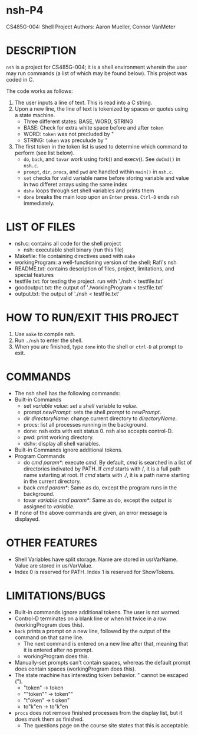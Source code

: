 # nsh-P4
CS485G-004: Shell Project
Authors: Aaron Mueller, Connor VanMeter

# DESCRIPTION
`nsh` is a project for CS485G-004; it is a shell environment wherein the user may run commands
(a list of which may be found below). This project was coded in C.

The code works as follows:
1. The user inputs a line of text. This is read into a C string.
2. Upon a new line, the line of text is tokenized by spaces or quotes using a state machine.
	- Three different states: BASE, WORD, STRING
	- BASE: Check for extra white space before and after `token`
	- WORD: `token` was not precluded by "
	- STRING: `token` was preculude by "
3. The first token in the token list is used to determine which command to perform (see list below).
	- `do`, `back`, and `tovar` work using fork() and execv(). See `doCmd()` in `nsh.c`.
	- `prompt`, `dir`, `procs`, and `pwd` are handled within `main()` in `nsh.c`.
	- `set` checks for valid variable name before storing variable and value in two differet arrays using the same index
	- `dshv` loops through set shell variables and prints them
	- `done` breaks the main loop upon an `Enter` press. `Ctrl-D` ends `nsh` immediately.

# LIST OF FILES
* nsh.c: contains all code for the shell project
	- nsh: executable shell binary (run this file)
* Makefile: file containing directives used with `make`
* workingProgram: a well-functioning version of the shell; Rafi's nsh
* README.txt: contains description of files, project, limitations, and special features
* testfile.txt: for testing the project. run with './nsh < testfile.txt'
* goodoutput.txt: the output of './workingProgram < testfile.txt'
* output.txt: the output of './nsh < testfile.txt'

# HOW TO RUN/EXIT THIS PROJECT
1. Use `make` to compile nsh.
2. Run `./nsh` to enter the shell.
3. When you are finished, type `done` into the shell or `ctrl-D` at prompt to exit.

# COMMANDS
* The nsh shell has the following commands:
* Built-in Commands
	- set _variable value_: _set_ a _shell_ variable to _value_.
	- prompt _newPrompt_: sets the shell _prompt_ to _newPrompt_.
	- dir _directoryName_: change current directory to _directoryName_.
	- procs: list all processes running in the background.
	- done: nsh exits with exit status 0. nsh also accepts control-D.
	- pwd: print working directory.
	- dshv: display all shell variables.
* Built-in Commands ignore additional tokens.
* Program Commands
	- do _cmd param*_: execute _cmd_. By default, _cmd_ is searched in a list of directories indivated by PATH. If _cmd_ starts with /, it is a full path name sstarting at root. If _cmd_ starts with ./, it is a path name starting in the current directory.
	- back _cmd param*_: Same as do, except the program runs in the background.
	- tovar _variable cmd param*_: Same as do, except the output is assigned to _variable_.
* If none of the above commands are given, an error message is displayed.

# OTHER FEATURES
* Shell Variables have split storage. Name are stored in usrVarName. Value are stored in usrVarValue.
* Index 0 is reserved for PATH. Index 1 is reserved for ShowTokens.

# LIMITATIONS/BUGS
* Built-in commands ignore additional tokens. The user is not warned.
* Control-D terminates on a blank line or when hit twice in a row (workingProgram does this).
* `back` prints a prompt on a new line, followed by the output of the command on that same line.
	- The next command is entered on a new line after that, meaning that it is entered after no prompt.
	- workingProgram does this.
* Manually-set prompts can't contain spaces, whereas the default prompt does contain spaces (workingProgram does this).
* The state machine has interesting token behavior. " cannot be escaped (\").
	- "token" -> token
	- ""token"" ->  token""
	- "t"oken" -> t oken"
	- to"k"en -> to"k"en
* `procs` does not remove finished processes from the display list, but it does mark them as finished.
	- The questions page on the course site states that this is acceptable.

